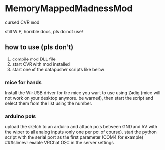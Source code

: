 # MemoryMappedMadnessMod
cursed CVR mod

still WIP, horrible docs, pls do not use!

## how to use (pls don't)
1. compile mod DLL file
2. start CVR with mod installed
3. start one of the datapusher scripts like below
### mice for hands
Install the WinUSB driver for the mice you want to use using Zadig (mice will not work on your desktop anymore. be warned), then start the script and select them from the list using the number.
### arduino pots
upload the sketch to an arduino and attach pots between GND and 5V with the wiper to all analog inputs (only one per pot of course).
start the python script with the serial port as the first parameter (COM4 for example)
###slimevr
enable VRChat OSC in the server settings

